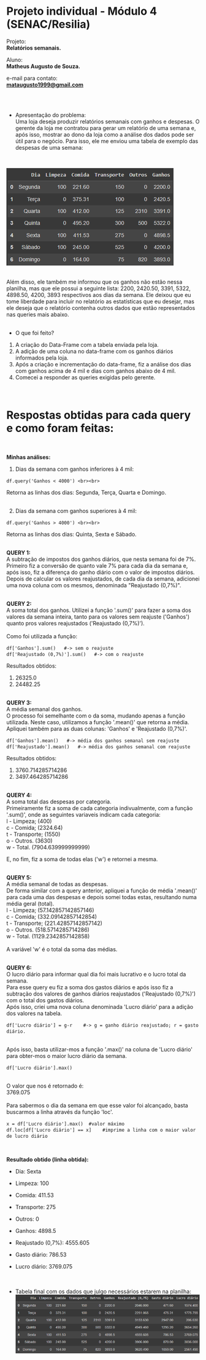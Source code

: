 # Projeto individual - Módulo 4 (SENAC/Resilia)<br>

Projeto: <br>
**Relatórios semanais.**  <br>

Aluno: <br>
**Matheus Augusto de Souza.** <br>

e-mail para contato: <br>
**mataugusto1999@gmail.com** <br>

<br><br>
- Apresentação do problema: <br>
Uma loja deseja produzir relatórios
semanais com ganhos e despesas. O gerente da
loja me contratou para gerar um relatório de uma
semana e, após isso, mostrar ao dono da loja como a
análise dos dados pode ser útil para o negócio. Para
isso, ele me enviou uma tabela de exemplo das
despesas de uma semana:
<br>

![tabela projeto individual.png](https://github.com/mattaugustt/projeto-individual-mod.-4/blob/main/tabela%20inicial.png)

<br>
Além disso, ele também me informou que os ganhos não estão nessa planilha, mas que ele
possui a seguinte lista: 2200, 2420.50, 3391, 5322, 4898.50, 4200, 3893
respectivos aos dias da semana. Ele deixou que eu tome liberdade para incluir no relatório as
estatísticas que eu desejar, mas ele deseja que o relatório contenha outros dados que estão representados nas queries mais abaixo. <br><br>


- O que foi feito?
1. A criação do Data-Frame com a tabela enviada pela loja.<br>
2. A adição de uma coluna no data-frame com os ganhos diários informados pela loja.<br>
3. Após a criação e incrementação do data-frame, fiz a análise dos dias com ganhos acima de 4 mil e dias com ganhos abaixo de 4 mil.<br>
4. Comecei a responder as queries exigidas pelo gerente.<br>
<br><br>


# Respostas obtidas para cada query e como foram feitas:
<br>

**Minhas análises:**  <br>

1. Dias da semana com ganhos inferiores à 4 mil: <br>
```
df.query('Ganhos < 4000') <br><br>
```
Retorna as linhas dos dias: Segunda, Terça, Quarta e Domingo.<br><br>

2. Dias da semana com ganhos superiores à 4 mil: <br>
```
df.query('Ganhos > 4000') <br><br>
```
Retorna as linhas dos dias: Quinta, Sexta e Sábado. <br><br>

**QUERY 1:**
<br>
A subtração de impostos dos ganhos diários, que nesta semana foi de 7%.
<br>
Primeiro fiz a conversão de quanto vale 7% para cada dia da semana e, após isso, fiz a diferença do ganho diário com o valor de impostos diários. Depois de calcular os valores reajustados, de cada dia da semana, adicionei uma nova coluna com os mesmos, denominada "Reajustado (0,7%)".
<br><br>

**QUERY 2:**
<br>
A soma total dos ganhos.
Utilizei a função '.sum()' para fazer a soma dos valores da semana inteira, tanto para os valores sem reajuste ('Ganhos') quanto pros valores reajustados ('Reajustado (0,7%)').<br>
<br>Como foi utilizada a função: <br>
```
df['Ganhos'].sum()   #-> sem o reajuste
df['Reajustado (0,7%)'].sum()   #-> com o reajuste
```
Resultados obtidos:<br>
1. 26325.0
2. 24482.25
<br><br>

**QUERY 3:**<br>
A média semanal dos ganhos.<br>
O processo foi semelhante com o da soma, mudando apenas a função utilizada. Neste caso, utilizamos a função '.mean()' que retorna a média. Apliquei também para as duas colunas: 'Ganhos' e 'Reajustado (0,7%)'.<br>
```
df['Ganhos'].mean()   #-> média dos ganhos semanal sem reajuste
df['Reajustado'].mean()   #-> média dos ganhos semanal com reajuste
```
Resultados obtidos: <br>
1. 3760.714285714286
2. 3497.464285714286
<br><br>

**QUERY 4:**<br>
A soma total das despesas por categoria.<br>
Primeiramente fiz a soma de cada categoria indivualmente, com a função '.sum()', onde as seguintes variaveis indicam cada categoria: <br>
l - Limpeza; (400) <br>
c - Comida; (2324.64)<br> 
t - Transporte; (1550) <br> 
o - Outros. (3630)<br> 
w - Total. (7904.639999999999)<br>

E, no fim, fiz a soma de todas elas ('w') e retornei a mesma. <br><br>

**QUERY 5:**<br>
A média semanal de todas as despesas.<br>
De forma similar com a query anterior, apliquei a função de média '.mean()' para cada uma das despesas e depois somei todas estas, resultando numa média geral (total).<br>
l - Limpeza; (57.142857142857146) <br>
c - Comida; (332.09142857142854)<br> 
t - Transporte; (221.42857142857142) <br> 
o - Outros. (518.5714285714286)<br> 
w - Total. (1129.2342857142858)<br>
<br>
A variável 'w' é o total da soma das médias.<br><br>

**QUERY 6:**<br>
O lucro diário para informar qual dia foi mais lucrativo e o lucro total da semana.<br>
Para esse query eu fiz a soma dos gastos diários e após isso fiz a subtração dos valores de ganhos diários reajustados ('Reajustado (0,7%)') com o total dos gastos diários.<br>
Após isso, criei uma nova coluna denominada 'Lucro diário' para a adição dos valores na tabela. <br>
```
df['Lucro diário'] = g-r    #-> g = ganho diário reajustado; r = gasto diário.
```
<br>
Após isso, basta utilizar-mos a função '.max()' na coluna de 'Lucro diário' para obter-mos o maior lucro diário da semana. <br>

```
df['Lucro diário'].max()  
```
<br>
O valor que nos é retornado é: <br>
3769.075
<br><br>
Para sabermos o dia da semana em que esse valor foi alcançado, basta buscarmos a linha através da função 'loc'.<br>

```
x = df['Lucro diário'].max()  #valor máximo
df.loc[df['Lucro diário'] == x]    #imprime a linha com o maior valor de lucro diário
```
<br>

**Resultado obtido (linha obtida):**
<br>
- Dia: Sexta <br>
- Limpeza: 100  <br>
- Comida: 411.53 <br>
- Transporte: 275   <br>
- Outros: 0  <br>
- Ganhos: 4898.5 <br>
- Reajustado (0,7%): 4555.605    <br>
- Gasto diário: 786.53  <br>
- Lucro diário: 3769.075  <br>
<br><br>

- Tabela final com os dados que julgo necessários estarem na planilha: <br>
![Tabela Final](https://github.com/mattaugustt/projeto-individual-mod.-4/blob/main/tabela%20final.png)
